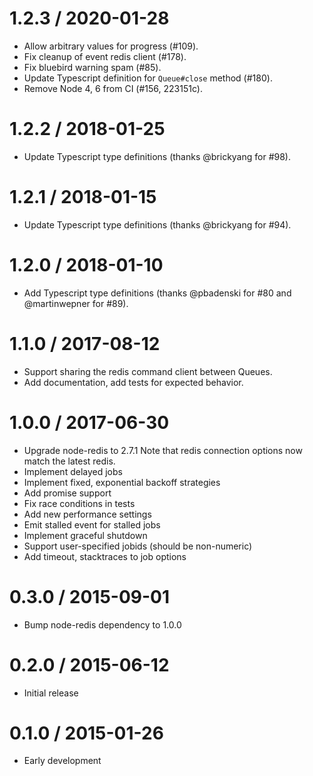 1.2.3 / 2020-01-28
==================

  * Allow arbitrary values for progress (#109).
  * Fix cleanup of event redis client (#178).
  * Fix bluebird warning spam (#85).
  * Update Typescript definition for `Queue#close` method (#180).
  * Remove Node 4, 6 from CI (#156, 223151c).

1.2.2 / 2018-01-25
==================

  * Update Typescript type definitions (thanks @brickyang for #98).

1.2.1 / 2018-01-15
==================

  * Update Typescript type definitions (thanks @brickyang for #94).

1.2.0 / 2018-01-10
==================

  * Add Typescript type definitions (thanks @pbadenski for #80 and @martinwepner for #89).

1.1.0 / 2017-08-12
==================

  * Support sharing the redis command client between Queues.
  * Add documentation, add tests for expected behavior.

1.0.0 / 2017-06-30
==================

  * Upgrade node-redis to 2.7.1
    Note that redis connection options now match the latest redis.
  * Implement delayed jobs
  * Implement fixed, exponential backoff strategies
  * Add promise support
  * Fix race conditions in tests
  * Add new performance settings
  * Emit stalled event for stalled jobs
  * Implement graceful shutdown
  * Support user-specified jobids (should be non-numeric)
  * Add timeout, stacktraces to job options

0.3.0 / 2015-09-01
==================

  * Bump node-redis dependency to 1.0.0

0.2.0 / 2015-06-12
==================

  * Initial release

0.1.0 / 2015-01-26
==================

  * Early development
